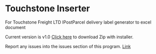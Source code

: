 # Touchstone Inserter
For Touchstone Freight LTD IPostParcel delivery label generator to excel document

Current version is v1.0
[Click here](https://github.com/Zifoduk/Touchstone-Inserter/raw/master/Installer/TSIO.1.1.zip) to download Zip with installer.

Report any issues into the issues section of this program. [Link](https://github.com/Zifoduk/Touchstone-Inserter/issues)
